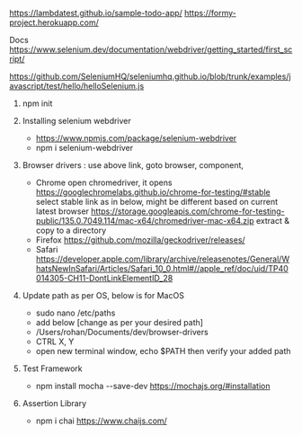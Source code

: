 https://lambdatest.github.io/sample-todo-app/
https://formy-project.herokuapp.com/

Docs
https://www.selenium.dev/documentation/webdriver/getting_started/first_script/

https://github.com/SeleniumHQ/seleniumhq.github.io/blob/trunk/examples/javascript/test/hello/helloSelenium.js

1. npm init
2. Installing selenium webdriver
   - https://www.npmjs.com/package/selenium-webdriver
   - npm i selenium-webdriver
3. Browser drivers : use above link, goto browser, component,

   - Chrome
     open chromedriver, it opens https://googlechromelabs.github.io/chrome-for-testing/#stable
     select stable link as in below, might be different based on current latest browser
     https://storage.googleapis.com/chrome-for-testing-public/135.0.7049.114/mac-x64/chromedriver-mac-x64.zip
     extract & copy to a directory
   - Firefox
     https://github.com/mozilla/geckodriver/releases/
   - Safari  
     https://developer.apple.com/library/archive/releasenotes/General/WhatsNewInSafari/Articles/Safari_10_0.html#//apple_ref/doc/uid/TP40014305-CH11-DontLinkElementID_28

4. Update path as per OS, below is for MacOS

   - sudo nano /etc/paths
   - add below [change as per your desired path]
   - /Users/rohan/Documents/dev/browser-drivers
   - CTRL X, Y
   - open new terminal window, echo $PATH then verify your added path

5. Test Framework

   - npm install mocha --save-dev https://mochajs.org/#installation

6. Assertion Library
   - npm i chai https://www.chaijs.com/
